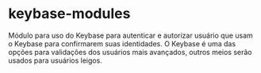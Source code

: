 # keybase-modules
Módulo para uso do Keybase para autenticar e autorizar usuário que usam o Keybase para confirmarem suas identidades. O Keybase é uma das opções para validações dos usuários mais avançados, outros meios serão usados para usuários leigos.
